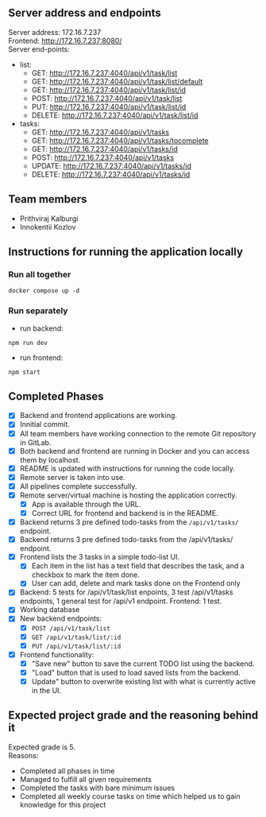 ## Server address and endpoints
Server address: 172.16.7.237  
Frontend: http://172.16.7.237:8080/  
Server end-points:
-  list:
    - GET: http://172.16.7.237:4040/api/v1/task/list
    - GET: http://172.16.7.237:4040/api/v1/task/list/default
    - GET: http://172.16.7.237:4040/api/v1/task/list/id
    - POST: http://172.16.7.237:4040/api/v1/task/list
    - PUT: http://172.16.7.237:4040/api/v1/task/list/id
    - DELETE: http://172.16.7.237:4040/api/v1/task/list/id
-  tasks: 
    - GET: http://172.16.7.237:4040/api/v1/tasks
    - GET: http://172.16.7.237:4040/api/v1/tasks/tocomplete
    - GET: http://172.16.7.237:4040/api/v1/tasks/id
    - POST: http://172.16.7.237:4040/api/v1/tasks
    - UPDATE: http://172.16.7.237:4040/api/v1/tasks/id
    - DELETE: http://172.16.7.237:4040/api/v1/tasks/id

## Team members
- Prithviraj Kalburgi
- Innokentii Kozlov

## Instructions for running the application locally
### Run all together
```
docker compose up -d
```

### Run separately
- run backend:
```
npm run dev
```

- run frontend:
```
npm start
```


## Completed Phases
- [x] Backend and frontend applications are working.
- [x] Innitial commit.
- [x] All team members have working connection to the remote Git repository in GitLab.
- [x] Both backend and frontend are running in Docker and you can access them by localhost.
- [x] README is updated with instructions for running the code locally.
- [x] Remote server is taken into use.
- [x] All pipelines complete successfully.
- [x] Remote server/virtual machine is hosting the application correctly.
    - [x] App is available through the URL.
    - [x] Correct URL for frontend and backend is in the README.
- [x] Backend returns 3 pre defined todo-tasks from the ```/api/v1/tasks/``` endpoint.
- [x] Backend returns 3 pre defined todo-tasks from the /api/v1/tasks/ endpoint.
- [x] Frontend lists the 3 tasks in a simple todo-list UI.
    - [x] Each item in the list has a text field that describes the task, and a checkbox to mark the item done.
    - [x] User can add, delete and mark tasks done on the Frontend only
- [x] Backend: 5 tests for /api/v1/task/list enpoints, 3 test /api/v1/tasks endpoints, 1 general test for /api/v1 endpoint. Frontend: 1 test.
- [x] Working database
- [x] New backend endpoints:
    - [x] ```POST /api/v1/task/list```
    - [x] ```GET /api/v1/task/list/:id```
    - [x] ```PUT /api/v1/task/list/:id```
- [x] Frontend functionality:
    - [x] "Save new" button to save the current TODO list using the backend.
    - [x] "Load" button that is used to load saved lists from the backend.
    - [x] Update" button to overwrite existing list with what is currently active in the UI.

## Expected project grade and the reasoning behind it
Expected grade is 5.  
Reasons:
- Completed all phases in time
- Managed to fulfill all given requirements
- Completed the tasks with bare minimum issues 
- Completed all weekly course tasks on time which helped us to gain knowledge for this project 
